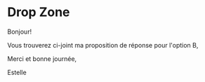 # Drop Zone

Bonjour!

Vous trouverez ci-joint ma proposition de réponse pour l'option B,

Merci et bonne journée,

Estelle
